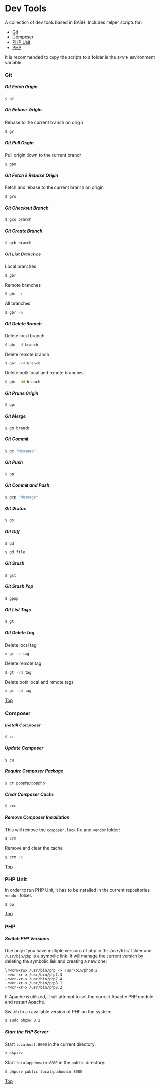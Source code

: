 # Dev Tools

A collection of dev tools based in BASH. Includes helper scripts for:

* [Git](#git)
* [Composer](#composer)
* [PHP Unit](#php-unit)
* [PHP](#php)

It is recommended to copy the scripts to a folder in the `$PATH` environment variable.

### Git

##### Git Fetch Origin

```bash
$ gf
```

##### Git Rebase Origin

Rebase to the current branch on origin

```bash
$ gr
```

##### Git Pull Origin

Pull origin down to the current branch

```bash
$ gpo
```

##### Git Fetch & Rebase Origin

Fetch and rebase to the current branch on origin

```bash
$ gro
```

##### Git Checkout Branch

```bash
$ gco branch
```

##### Git Create Branch

```bash
$ gcb branch
```

##### Git List Branches

Local branches

```bash
$ gbr
```
Remote branches

```bash
$ gbr -r
```

All branches

```bash
$ gbr -a
```

##### Git Delete Branch

Delete local branch

```bash
$ gbr -d branch
```

Delete remote branch

```bash
$ gbr -rd branch
```

Delete both local and remote branches

```bash
$ gbr -dd branch
```

##### Git Prune Origin

```bash
$ gpr
```

##### Git Merge

```bash
$ gm branch
```

##### Git Commit

```bash
$ gc "Message"
```

##### Git Push

```bash
$ gp
```

##### Git Commit and Push

```bash
$ gcp "Message"
```

##### Git Status

```bash
$ gs
```

##### Git Diff

```bash
$ gd
```

```bash
$ gd file
```

##### Git Stash

```bash
$ gst
```

##### Git Stash Pop

```bash
$ gpop
```

##### Git List Tags

```bash
$ gt
```

##### Git Delete Tag

Delete local tag

```bash
$ gt -d tag
```

Delete remote tag

```bash
$ gt -rd tag
```

Delete both local and remote tags

```bash
$ gt -dd tag
```

[Top](#dev-tools)

### Composer

##### Install Composer

```bash
$ ci
```

##### Update Composer

```bash
$ cu
```

##### Require Composer Package

```bash
$ cr popphp/popphp
```

##### Clear Composer Cache

```bash
$ ccc
```

##### Remove Composer Installation

This will remove the `composer.lock` file and `vendor` folder:

```bash
$ crm
```

Remove and clear the cache 

```bash
$ crm -c
```

[Top](#dev-tools)

### PHP Unit

In order to run PHP Unit, it has to be installed in the current repositories `vendor` folder.

```bash
$ pu
```

[Top](#dev-tools)

### PHP

##### Switch PHP Versions

Use only if you have multiple versions of php in the `/usr/bin/` folder and `/usr/bin/php`
is a symbolic link. It will manage the current version by deleting the symbolic link
and creating a new one:

``` text
lrwxrwxrwx /usr/bin/php -> /usr/bin/php8.2
-rwxr-xr-x /usr/bin/php7.3
-rwxr-xr-x /usr/bin/php7.4
-rwxr-xr-x /usr/bin/php8.1
-rwxr-xr-x /usr/bin/php8.2
```

If Apache is utilized, it will attempt to set the correct Apache PHP module and restart Apache.

Switch to an available version of PHP on the system:

```bash
$ sudo phpsw 8.2
```

##### Start the PHP Server

Start `localhost:8000` in the current directory:

```bash
$ phpsrv
```

Start `localappdomain:8080` in the `public` directory:

```bash
$ phpsrv public localappdomain 8080
```

[Top](#dev-tools)
